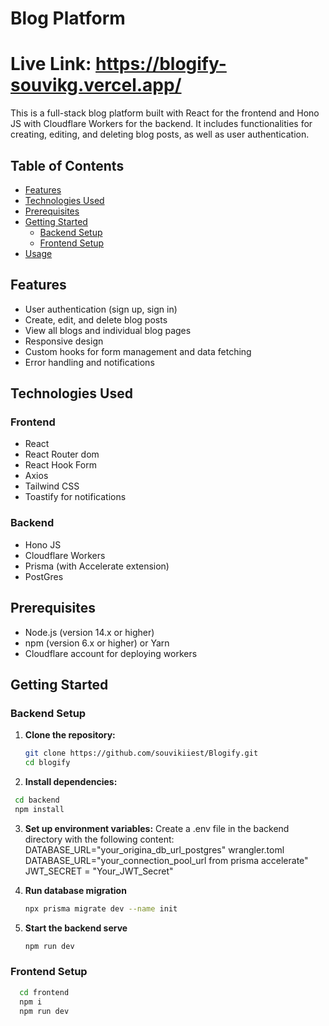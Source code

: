 # Blog Platform

# Live Link: https://blogify-souvikg.vercel.app/

This is a full-stack blog platform built with React for the frontend and Hono JS with Cloudflare Workers for the backend. It includes functionalities for creating, editing, and deleting blog posts, as well as user authentication.

## Table of Contents

- [Features](#features)
- [Technologies Used](#technologies-used)
- [Prerequisites](#prerequisites)
- [Getting Started](#getting-started)
  - [Backend Setup](#backend-setup)
  - [Frontend Setup](#frontend-setup)
- [Usage](#usage)

## Features

- User authentication (sign up, sign in)
- Create, edit, and delete blog posts
- View all blogs and individual blog pages
- Responsive design
- Custom hooks for form management and data fetching
- Error handling and notifications

## Technologies Used

### Frontend

- React
- React Router dom
- React Hook Form
- Axios
- Tailwind CSS
- Toastify for notifications

### Backend

- Hono JS
- Cloudflare Workers
- Prisma (with Accelerate extension)
- PostGres

## Prerequisites

- Node.js (version 14.x or higher)
- npm (version 6.x or higher) or Yarn
- Cloudflare account for deploying workers

## Getting Started

### Backend Setup

1. **Clone the repository:**

   ```bash
   git clone https://github.com/souvikiiest/Blogify.git
   cd blogify

   ```

2. **Install dependencies:**

```bash
 cd backend
 npm install
```

3. **Set up environment variables:**
   Create a .env file in the backend directory with the following content:
   DATABASE_URL="your_origina_db_url_postgres"
   wrangler.toml DATABASE_URL="your_connection_pool_url from prisma accelerate"
   JWT_SECRET = "Your_JWT_Secret"

4. **Run database migration**

   ```bash
   npx prisma migrate dev --name init
   ```

5. **Start the backend serve**
   ```bash
   npm run dev
   ```

### Frontend Setup

```bash
  cd frontend
  npm i
  npm run dev
```
